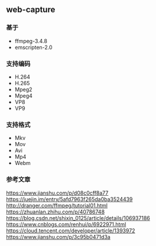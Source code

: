 ## web-capture

### 基于 

* ffmpeg-3.4.8
* emscripten-2.0

### 支持编码

* H.264
* H.265
* Mpeg2
* Mpeg4
* VP8
* VP9

### 支持格式

* Mkv
* Mov
* Avi
* Mp4
* Webm

### 参考文章

https://www.jianshu.com/p/d08c0cff8a77
https://juejin.im/entry/5afd7963f265da0ba3524439
http://dranger.com/ffmpeg/tutorial01.html
https://zhuanlan.zhihu.com/p/40786748
https://blog.csdn.net/shixin_0125/article/details/106937186
https://www.cnblogs.com/renhui/p/6922971.html
https://cloud.tencent.com/developer/article/1393972
https://www.jianshu.com/p/3c95b0471d3a

